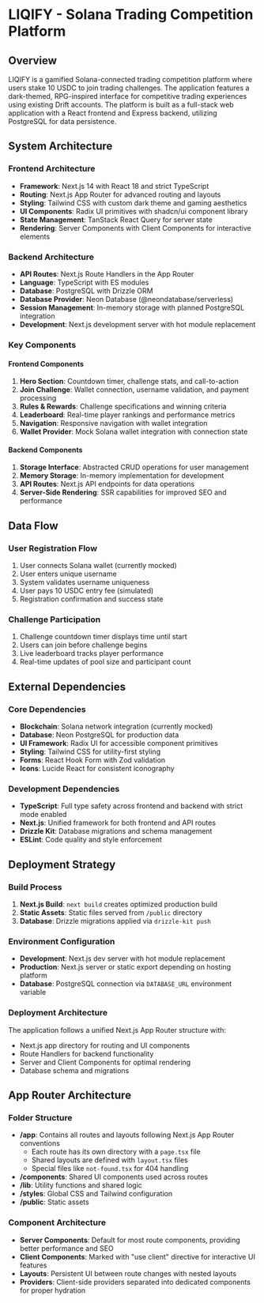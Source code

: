 # LIQIFY - Solana Trading Competition Platform

## Overview

LIQIFY is a gamified Solana-connected trading competition platform where users stake 10 USDC to join trading challenges. The application features a dark-themed, RPG-inspired interface for competitive trading experiences using existing Drift accounts. The platform is built as a full-stack web application with a React frontend and Express backend, utilizing PostgreSQL for data persistence.

## System Architecture

### Frontend Architecture
- **Framework**: Next.js 14 with React 18 and strict TypeScript
- **Routing**: Next.js App Router for advanced routing and layouts
- **Styling**: Tailwind CSS with custom dark theme and gaming aesthetics
- **UI Components**: Radix UI primitives with shadcn/ui component library
- **State Management**: TanStack React Query for server state
- **Rendering**: Server Components with Client Components for interactive elements

### Backend Architecture
- **API Routes**: Next.js Route Handlers in the App Router
- **Language**: TypeScript with ES modules
- **Database**: PostgreSQL with Drizzle ORM
- **Database Provider**: Neon Database (@neondatabase/serverless)
- **Session Management**: In-memory storage with planned PostgreSQL integration
- **Development**: Next.js development server with hot module replacement

### Key Components

#### Frontend Components
1. **Hero Section**: Countdown timer, challenge stats, and call-to-action
2. **Join Challenge**: Wallet connection, username validation, and payment processing
3. **Rules & Rewards**: Challenge specifications and winning criteria
4. **Leaderboard**: Real-time player rankings and performance metrics
5. **Navigation**: Responsive navigation with wallet integration
6. **Wallet Provider**: Mock Solana wallet integration with connection state

#### Backend Components
1. **Storage Interface**: Abstracted CRUD operations for user management
2. **Memory Storage**: In-memory implementation for development
3. **API Routes**: Next.js API endpoints for data operations
4. **Server-Side Rendering**: SSR capabilities for improved SEO and performance

## Data Flow

### User Registration Flow
1. User connects Solana wallet (currently mocked)
2. User enters unique username
3. System validates username uniqueness
4. User pays 10 USDC entry fee (simulated)
5. Registration confirmation and success state

### Challenge Participation
1. Challenge countdown timer displays time until start
2. Users can join before challenge begins
3. Live leaderboard tracks player performance
4. Real-time updates of pool size and participant count

## External Dependencies

### Core Dependencies
- **Blockchain**: Solana network integration (currently mocked)
- **Database**: Neon PostgreSQL for production data
- **UI Framework**: Radix UI for accessible component primitives
- **Styling**: Tailwind CSS for utility-first styling
- **Forms**: React Hook Form with Zod validation
- **Icons**: Lucide React for consistent iconography

### Development Dependencies
- **TypeScript**: Full type safety across frontend and backend with strict mode enabled
- **Next.js**: Unified framework for both frontend and API routes
- **Drizzle Kit**: Database migrations and schema management
- **ESLint**: Code quality and style enforcement

## Deployment Strategy

### Build Process
1. **Next.js Build**: `next build` creates optimized production build
2. **Static Assets**: Static files served from `/public` directory
3. **Database**: Drizzle migrations applied via `drizzle-kit push`

### Environment Configuration
- **Development**: Next.js dev server with hot module replacement
- **Production**: Next.js server or static export depending on hosting platform
- **Database**: PostgreSQL connection via `DATABASE_URL` environment variable

### Deployment Architecture
The application follows a unified Next.js App Router structure with:
- Next.js app directory for routing and UI components
- Route Handlers for backend functionality
- Server and Client Components for optimal rendering
- Database schema and migrations

## App Router Architecture

### Folder Structure
- **/app**: Contains all routes and layouts following Next.js App Router conventions
  - Each route has its own directory with a `page.tsx` file
  - Shared layouts are defined with `layout.tsx` files
  - Special files like `not-found.tsx` for 404 handling
- **/components**: Shared UI components used across routes
- **/lib**: Utility functions and shared logic
- **/styles**: Global CSS and Tailwind configuration
- **/public**: Static assets

### Component Architecture
- **Server Components**: Default for most route components, providing better performance and SEO
- **Client Components**: Marked with "use client" directive for interactive UI features
- **Layouts**: Persistent UI between route changes with nested layouts
- **Providers**: Client-side providers separated into dedicated components for proper hydration